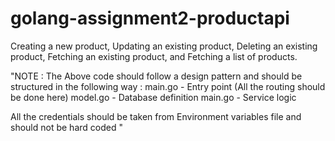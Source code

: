 # golang-assignment2-productapi
Creating a new product,
Updating an existing product,
Deleting an existing product,
Fetching an existing product, and
Fetching a list of products.



"NOTE : The Above code should follow a design pattern and should be structured in the following way :
main.go - Entry point (All the routing should be done here)
model.go - Database definition 
main.go - Service logic

All the credentials should be taken from Environment variables file and should not be hard coded
"

